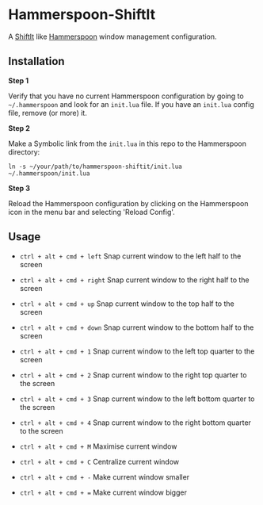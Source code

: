 # Hammerspoon-ShiftIt

A [ShiftIt](https://github.com/fikovnik/ShiftIt) like [Hammerspoon](http://www.hammerspoon.org) window management configuration.

## Installation

**Step 1**

Verify that you have no current Hammerspoon configuration by going to `~/.hammerspoon` and look for an `init.lua` file. 
If you have an `init.lua` config file, remove (or more) it.

**Step 2**

Make a Symbolic link from the `init.lua` in this repo to the Hammerspoon directory:

```
ln -s ~/your/path/to/hammerspoon-shiftit/init.lua ~/.hammerspoon/init.lua
```

**Step 3**

Reload the Hammerspoon configuration by clicking on the Hammerspoon icon in the menu bar and selecting 'Reload Config'.

## Usage

- `ctrl + alt + cmd + left` Snap current window to the left half to the screen
- `ctrl + alt + cmd + right` Snap current window to the right half to the screen
- `ctrl + alt + cmd + up` Snap current window to the top half to the screen
- `ctrl + alt + cmd + down` Snap current window to the bottom half to the screen


- `ctrl + alt + cmd + 1` Snap current window to the left top quarter to the screen
- `ctrl + alt + cmd + 2` Snap current window to the right top quarter to the screen
- `ctrl + alt + cmd + 3` Snap current window to the left bottom quarter to the screen
- `ctrl + alt + cmd + 4` Snap current window to the right bottom quarter to the screen


- `ctrl + alt + cmd + M` Maximise current window
- `ctrl + alt + cmd + C` Centralize current window


- `ctrl + alt + cmd + -` Make current window smaller
- `ctrl + alt + cmd + =` Make current window bigger
